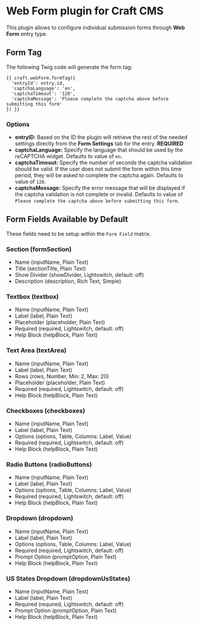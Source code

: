# Web Form plugin for Craft CMS

This plugin allows to configure individual submission forms through **Web Form** entry type.

## Form Tag

The following Twig code will generate the form tag:

    {{ craft.webForm.formTag({
      'entryId': entry.id,
      'captchaLanguage': 'en',
      'captchaTimeout': '120',
      'captchaMessage': 'Please complete the captcha above before submitting this form'
    }) }}

### Options

- **entryID:** Based on the ID the plugin will retrieve the rest of the needed settings directly from the **Form Settings** tab for the entry. **REQUIRED**
- **captchaLanguage:** Specify the language that should be used by the reCAPTCHA widget. Defaults to value of `en`.
- **captchaTimeout:** Specify the number of seconds the captcha validation should be valid. If the user does not submit the form within this time period, they will be asked to complete the captcha again. Defaults to value of `120`.
- **captchaMessage:** Specify the error message that will be displayed if the captcha validation is not complete or invalid. Defaults to value of `Please complete the captcha above before submitting this form`.

## Form Fields Available by Default

These fields need to be setup within the `Form Field` matrix.

### Section (formSection)

- Name (inputName, Plain Text)
- Title (sectionTitle, Plain Text)
- Show Divider (showDivider, Lightswitch, default: off)
- Description (description, Rich Text, Simple)

### Textbox (textbox)

- Name (inputName, Plain Text)
- Label (label, Plain Text)
- Placeholder (placeholder, Plain Text)
- Required (required, Lightswitch, default: off)
- Help Block (helpBlock, Plain Text)

### Text Area (textArea)

- Name (inputName, Plain Text)
- Label (label, Plain Text)
- Rows (rows, Number, Min: 2, Max: 20)
- Placeholder (placeholder, Plain Text)
- Required (required, Lightswitch, default: off)
- Help Block (helpBlock, Plain Text)

### Checkboxes (checkboxes)

- Name (inputName, Plain Text)
- Label (label, Plain Text)
- Options (options, Table, Columns: Label, Value)
- Required (required, Lightswitch, default: off)
- Help Block (helpBlock, Plain Text)

### Radio Buttons (radioButtons)

- Name (inputName, Plain Text)
- Label (label, Plain Text)
- Options (options, Table, Columns: Label, Value)
- Required (required, Lightswitch, default: off)
- Help Block (helpBlock, Plain Text)

### Dropdown (dropdown)

- Name (inputName, Plain Text)
- Label (label, Plain Text)
- Options (options, Table, Columns: Label, Value)
- Required (required, Lightswitch, default: off)
- Prompt Option (promptOption, Plain Text)
- Help Block (helpBlock, Plain Text)

### US States Dropdown (dropdownUsStates)

- Name (inputName, Plain Text)
- Label (label, Plain Text)
- Required (required, Lightswitch, default: off)
- Prompt Option (promptOption, Plain Text)
- Help Block (helpBlock, Plain Text)
